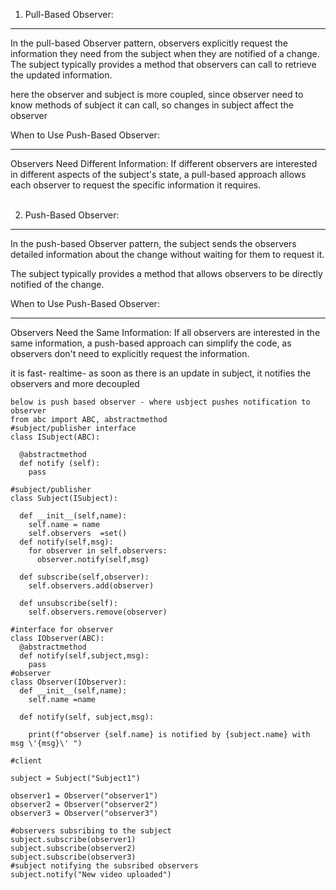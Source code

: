1. Pull-Based Observer:
___________________________
In the pull-based Observer pattern, observers explicitly request the information they need from the subject when they are notified of a change.
The subject typically provides a method that observers can call to retrieve the updated information.

here the observer and subject is more coupled, since observer need to know methods of subject it can call, so changes in subject affect the observer

When to Use Push-Based Observer:

-------------------------------
Observers Need Different Information:
If different observers are interested in different aspects of the subject's state, a pull-based approach allows each observer to request the specific information it requires.<br><br>


2. Push-Based Observer:
___________________________
In the push-based Observer pattern, the subject sends the observers detailed information about the change without waiting for them to request it.
  
 The subject typically provides a method that allows observers to be directly notified of the change.

When to Use Push-Based Observer:

---------------------------------
Observers Need the Same Information:
If all observers are interested in the same information, a push-based approach can simplify the code, as observers don't need to explicitly request the information.

it is fast- realtime- as soon as there is an update in subject, it notifies the observers and more decoupled

```
below is push based observer - where usbject pushes notification to observer
from abc import ABC, abstractmethod
#subject/publisher interface
class ISubject(ABC):
  
  @abstractmethod
  def notify (self):
    pass
  
#subject/publisher 
class Subject(ISubject):
  
  def __init__(self,name):
    self.name = name
    self.observers  =set()
  def notify(self,msg):
    for observer in self.observers:
      observer.notify(self,msg)
  
  def subscribe(self,observer):
    self.observers.add(observer)
    
  def unsubscribe(self):
    self.observers.remove(observer)

#interface for observer
class IObserver(ABC):
  @abstractmethod
  def notify(self,subject,msg):
    pass
#observer
class Observer(IObserver):
  def __init__(self,name):
    self.name =name
    
  def notify(self, subject,msg):
    
    print(f"observer {self.name} is notified by {subject.name} with msg \'{msg}\' ")
  
#client

subject = Subject("Subject1")

observer1 = Observer("observer1")
observer2 = Observer("observer2") 
observer3 = Observer("observer3")

#observers subsribing to the subject
subject.subscribe(observer1)
subject.subscribe(observer2)
subject.subscribe(observer3)
#subject notifying the subsribed observers
subject.notify("New video uploaded")
    
    
